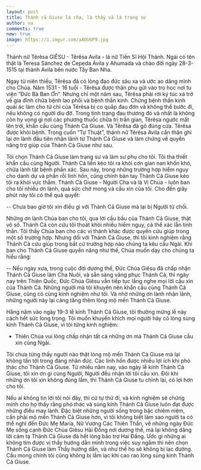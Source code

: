 ```yaml
---
layout: post
title: Thánh cả Giuse là cha, là thầy và là trạng sư
author: va
comments: true
new: true
image: https://i.imgur.com/aAOUGP9.jpg
---
```


Thánh nữ Têrêsa GIÊSU - Têrêsa Avila - là nữ Tiến Sĩ Hội Thánh. Ngài có tên thật là Teresa Sánchez de Cepeda Ávila y Ahumada và chào đời ngày 28-3-1515 tại thành Avila bên nước Tây Ban Nha.

Ngay từ niên thiếu, Têrêsa đã có lòng đạo đức sâu xa và ước ao dâng mình cho Chúa. Năm 1531 - 16 tuổi - Têrêsa được thân phụ gửi vào trọ học nơi tu viện ”Đức Bà Ban Ơn”. Nhưng chỉ một năm sau, Têrêsa phải rời ký túc xá trở về gia đình chữa bệnh lao phổi và bệnh thần kinh. Chứng bệnh thần kinh quái ác làm cho tứ chi của Têrêsa bị co quắp đau đớn và không thể bước đi, nếu không có người dìu đỡ. Trong tình trạng đau thương đó và nhất là không còn hy vọng gì nơi các phương thuốc chữa trị trần gian, Têrêsa ngước mắt lên trời, khẩn cầu cùng Thánh Cả Giuse. Và Têrêsa đã gõ đúng cửa. Têrêsa được khỏi bệnh. Trong cuốn ”Tự Thuật”, thánh nữ Têrêsa Avila cẩn thận ghi lại ơn lành đầu tiên nhận lãnh từ Thánh Cả Giuse và làm chứng về quyền năng trợ giúp của Thánh Cả Giuse như sau.

Tôi chọn Thánh Cả Giuse làm trạng sư và làm sư phụ cho tôi. Tôi tha thiết khẩn cầu cùng Người. Thánh Cả liền kéo tôi ra khỏi cơn gian nan khốn khó, chữa lành tật bệnh phần xác. Sau này, trong những trường hợp hiểm nguy cho danh dự và phần rỗi linh hồn, cũng chính bàn tay Thánh Cả Giuse kéo tôi ra khỏi vực thẳm. Thánh Cả Giuse - Người Cha và là Vị Chúa - luôn ban cho tôi nhiều ơn lành, quá sức chờ mong và cầu xin của tôi. Cho đến giây phút này tôi có thể quả quyết:

-- Chưa bao giờ tôi xin điều gì với Thánh Cả Giuse mà lại bị Người từ chối.

Những ơn lành Chúa ban cho tôi, qua lời cầu bầu của Thánh Cả Giuse, thật vô số. Thánh Cả còn cứu tôi thoát khỏi nhiều hiểm nguy, cả thể xác lẫn tinh thần. Tôi thấy Chúa ban cho các vị thánh khác được quyền cứu giúp trong một số trường hợp. Nhưng đối với Thánh Cả Giuse, thì tôi kinh nghiệm rằng Thánh Cả cứu giúp trong bất cứ trường hợp nào chúng ta kêu cầu Ngài. Khi ban cho Thánh Cả Giuse quyền năng như thế, Chúa muốn dạy cho chúng ta hiểu rằng:

-- Nếu ngày xưa, trong cuộc đời dương thế, Đức Chúa Giêsu đã chấp nhận Thánh Cả Giuse làm Cha Nuôi, và sẵn sàng vâng phục Thánh Cả, thì ngày nay trên Thiên Quốc, Đức Chúa Giêsu vẫn tiếp tục lắng nghe mọi lời cầu xin của Thánh Cả. Những người mà tôi khuyên nên khẩn cầu cùng Thánh Cả Giuse, cũng có cùng kinh nghiệm như tôi. Và nhờ những ơn lành nhận lãnh, những người này lại càng tăng thêm lòng mộ mến Thánh Cả Giuse.

Hằng năm vào ngày 19-3 lễ kính Thánh Cả Giuse, tôi thường mừng lễ này cách hết sức long trọng. Tôi muốn khuyến khích mọi người hãy có lòng sùng kính Thánh Cả Giuse, vì tôi từng kinh nghiệm:

- Thiên Chúa vui lòng chấp nhận tất cả những ơn mà Thánh Cả Giuse cầu xin cùng Ngài.

Tôi chưa từng thấy người nào thật lòng mộ mến Thánh Cả Giuse mà lại không tấn tới trong đàng nhân đức. Các linh hồn được nhiều lợi ích khi phó thác cho Thánh Cả Giuse. Từ nhiều năm nay, vào ngày lễ kính Thánh Cả Giuse, tôi xin ơn gì cùng Người, Người đều nhận lời tôi cầu xin. Đôi khi những ơn tôi xin không đúng lắm, thì Thánh Cả Giuse tu chỉnh lại, có lợi hơn cho tôi.

Nếu ai không tin lời tôi nói đây, thì cứ tự thử đi, và kinh nghiệm sẽ chứng minh cho họ thấy rằng phó thác và sùng kính Thánh Cả Giuse luôn đạt được những điều may lành. Đặc biệt những người sống trong bậc chiêm niệm, cần phải mộ mến Thánh Cả Giuse hơn, vì tôi không biết làm sao người ta có thể nghĩ đến Đức Mẹ Maria, Nữ Vương Các Thiên Thần, về những ngày Đức Mẹ sống cạnh Đức Chúa Giêsu Hài Đồng nơi dương thế, mà lại không dâng lời cảm tạ Thánh Cả Giuse đã hết lòng bảo trợ Hai Đấng. Ước gì những ai không tìm được vị thầy hướng dẫn mình trong việc suy ngắm thì nên chọn Thánh Cả Giuse làm Thầy hướng dẫn, và như thế họ sẽ không bị lạc đường. Cầu mong chính tôi cũng không bị lầm lạc khi cao rao lòng sùng kính Thánh Cả Giuse.
